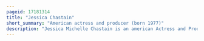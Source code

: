 ```yaml
---
pageid: 17181314
title: "Jessica Chastain"
short_summary: "American actress and producer (born 1977)"
description: "Jessica Michelle Chastain is an american Actress and Producer. Known for primarily starring in Projects with feminist Themes, she has received various Accolades, including an Academy Award and a Golden Globe, in Addition to Nominations for two Tony Awards and a Primetime Emmy Award. Time Magazine named her one of the 100 most influential People in the World in 2012."
---
```

